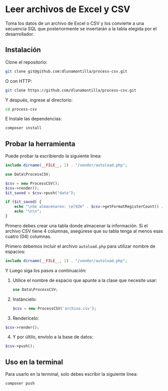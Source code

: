 # Leer archivos de Excel y CSV

Toma los datos de un archivo de Excel o CSV y los convierte a una secuencia SQL que posteriormente se insertarán a la tabla elegida por el desarrollador.

## Instalación

Clone el repositorio:

```bash
git clone git@github.com:dlunamontilla/process-csv.git
```

O con HTTP:

```bash
git clone https://github.com/dlunamontilla/process-csv.git
```

Y después, ingrese al directorio:

```bash
cd process-csv
```

E Instale las dependencias:

```bash
composer install
```

## Probar la herramienta

Puede probar la escribiendo la siguiente línea:

```php
include dirname(__FILE__, 1) . "/vendor/autoload.php";

use Data\ProcessCSV;

$csv = new ProcessCSV();
$csv->render();
$it_saved = $csv->push("data");

if ($it_saved) {
    echo "\nSe almacenaron: \e[92m" . $csv->getFormatRegisterCount() . "\e[93m registros a la tabla " . $csv->getTable();
    echo "\n\n";
}
```

Primero debes crear una tabla donde almacenar la información. Si el archivo CSV tiene 4 columnas, asegúrese que su tabla tenga al menos esas cuatro (04) columnas.

Primero debemos incluir el archivo `autoload.php` para utilizar nombre de espacios:

```php
include dirname(__FILE__, 1) . "/vendor/autoload.php";
```

Y Luego siga los pasos a continuación:

1. Utilice el nombre de espacio que apunte a la clase que necesite usar:

    ```php
    use Data\ProcessCSV;
    ```

2. Instáncielo:

    ```php
    $csv = new ProcessCSV('archivo.csv');
    ```

3. Renderícelo:

```php
$csv->render();
```

4. Y por últilo, envíolo a la base de datos:

```php
$csv->push();
```

## Uso en la terminal

Para usarlo en la terminal, solo debes escribir la siguiente línea:

```php
composer push
```
